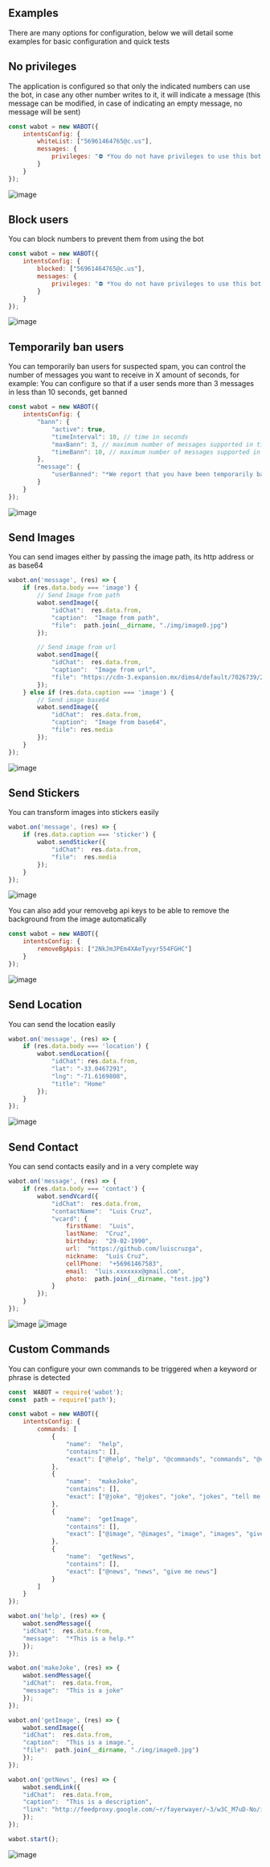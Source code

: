 ## Examples

There are many options for configuration, below we will detail some examples for basic configuration and quick tests

## No privileges

The application is configured so that only the indicated numbers can use the bot, in case any other number writes to it, it will indicate a message (this message can be modified, in case of indicating an empty message, no message will be sent)

```js
const wabot = new WABOT({
	intentsConfig: {
		whiteList: ["56961464765@c.us"],
		messages: {
			privileges: "⛔ *You do not have privileges to use this bot* ⛔"
		}
	}
});
```

![image](./img/image.png)

## Block users

You can block numbers to prevent them from using the bot

```js
const wabot = new WABOT({
	intentsConfig: {
		blocked: ["56961464765@c.us"],
		messages: {
			privileges: "⛔ *You do not have privileges to use this bot* ⛔"
		}
	}
});
```

![image](./img/image.png)

## Temporarily ban users

You can temporarily ban users for suspected spam, you can control the number of messages you want to receive in X amount of seconds, for example: You can configure so that if a user sends more than 3 messages in less than 10 seconds, get banned

```js
const wabot = new WABOT({
	intentsConfig: {
		"bann": {
			"active": true,
			"timeInterval": 10, // time in seconds 
			"maxBann": 3, // maximum number of messages supported in timeInterval seconds
			"timeBann": 10, // maximum number of messages supported in timeInterval seconds
		},
		"message": {
			"userBanned": "*We report that you have been temporarily banned. Please try again after {{TIMEBANN}} minutes*"
		}
	}
});
```

![image](./img/image2.png)

## Send Images 

You can send images either by passing the image path, its http address or as base64

```js
wabot.on('message', (res) => {
	if (res.data.body === 'image') {
        // Send Image from path
        wabot.sendImage({
            "idChat":  res.data.from,
            "caption":  "Image from path",
            "file":  path.join(__dirname, "./img/image0.jpg")
        });

        // Send image from url
        wabot.sendImage({
            "idChat":  res.data.from,
            "caption":  "Image from url",
            "file": "https://cdn-3.expansion.mx/dims4/default/7026739/2147483647/strip/true/crop/763x1024+0+0/resize/1800x2416!/quality/90/?url=https%3A%2F%2Fcdn-3.expansion.mx%2Fbe%2Fee%2Fd232acf4438aa185d2ca23b44cde%2Fgettyimages-1035090740.jpg"
        });
    } else if (res.data.caption === 'image') {
        // Send image base64
        wabot.sendImage({
            "idChat":  res.data.from,
            "caption":  "Image from base64",
            "file": res.media
        });
    }   
});
```

![image](./img/image3.png)

## Send Stickers 

You can transform images into stickers easily

```js
wabot.on('message', (res) => {
	if (res.data.caption === 'sticker') {
        wabot.sendSticker({
            "idChat":  res.data.from,
            "file":  res.media
        });   
    }  
});
```

![image](./img/image4.png)

You can also add your removebg api keys to be able to remove the background from the image automatically

```js
const wabot = new WABOT({
	intentsConfig: {
		removeBgApis: ["2NkJmJPEm4XAeTyvyr554FGHC"]
	}
});
```

![image](./img/image5.png)

## Send Location 

You can send the location easily

```js
wabot.on('message', (res) => {
	if (res.data.body === 'location') {
        wabot.sendLocation({
			"idChat": res.data.from,
			"lat": "-33.0467291",
			"lng": "-71.6169808",
			"title": "Home"
		});
    }  
});
```

![image](./img/image6.png)

## Send Contact 

You can send contacts easily and in a very complete way

```js
wabot.on('message', (res) => {
	if (res.data.body === 'contact') {
        wabot.sendVcard({
			"idChat":  res.data.from,
			"contactName":  "Luis Cruz",
			"vcard": {
				firstName:  "Luis",
				lastName:  "Cruz",
				birthday:  "29-02-1990",
				url:  "https://github.com/luiscruzga",
				nickname:  "Luis Cruz",
				cellPhone:  "+56961467583",
				email:  "luis.xxxxxxx@gmail.com",
				photo:  path.join(__dirname, "test.jpg")
			}
		});
    }  
});
```

![image](./img/image7.png)
![image](./img/image8.png)

## Custom Commands

You can configure your own commands to be triggered when a keyword or phrase is detected

```js
const  WABOT = require('wabot');
const  path = require('path');

const wabot = new WABOT({
	intentsConfig: {
		commands: [
            {
                "name":  "help",
                "contains": [],
                "exact": ["@help", "help", "@commands", "commands", "@command", "command", "what can you do"]
            },
            {
                "name":  "makeJoke",
                "contains": [],
                "exact": ["@joke", "@jokes", "joke", "jokes", "tell me a joke"]
            },
            {
                "name":  "getImage",
                "contains": [],
                "exact": ["@image", "@images", "image", "images", "give me a picture"]
            },
            {
                "name":  "getNews",
                "contains": [],
                "exact": ["@news", "news", "give me news"]
            }
        ]
	}
});

wabot.on('help', (res) => {
	wabot.sendMessage({
	"idChat":  res.data.from,
	"message":  "*This is a help.*"
	});
});

wabot.on('makeJoke', (res) => {
	wabot.sendMessage({
	"idChat":  res.data.from,
	"message":  "This is a joke"
	});
});

wabot.on('getImage', (res) => {
	wabot.sendImage({
	"idChat":  res.data.from,
	"caption":  "This is a image.",
	"file":  path.join(__dirname, "./img/image0.jpg")
	});
});

wabot.on('getNews', (res) => {
	wabot.sendLink({
	"idChat":  res.data.from,
	"caption":  "This is a description",
	"link": "http://feedproxy.google.com/~r/fayerwayer/~3/w3C_M7uD-No/ios-14-punto-verde-o-naranja-en-iphone"
	});
});

wabot.start();
```

![image](./img/image9.png)
